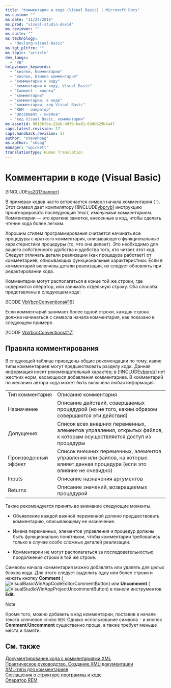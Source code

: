 ```yaml
---
title: "Комментарии в коде (Visual Basic) | Microsoft Docs"
ms.custom: ""
ms.date: "11/24/2016"
ms.prod: "visual-studio-dev14"
ms.reviewer: ""
ms.suite: ""
ms.technology: 
  - "devlang-visual-basic"
ms.tgt_pltfrm: ""
ms.topic: "article"
dev_langs: 
  - "VB"
helpviewer_keywords: 
  - "кнопки, Комментарии"
  - "кнопки, Отмена комментария"
  - "комментарии к коду"
  - "комментарии к коду, Visual Basic"
  - "Comment - кнопка"
  - "комментарии"
  - "комментарии, в коде"
  - "комментарии, код Visual Basic"
  - "REM - оператор"
  - "Uncomment - кнопка"
  - "код Visual Basic, комментарии"
ms.assetid: 90136fba-22eb-49f9-ba81-63db629b4a47
caps.latest.revision: 17
caps.handback.revision: 17
author: "stevehoag"
ms.author: "shoag"
manager: "wpickett"
translationtype: Human Translation
---
```

# Комментарии в коде (Visual Basic)
[!INCLUDE[vs2017banner](../../../csharp/includes/vs2017banner.md)]

В примерах кодов часто встречается символ начала комментария \(`'`\).  Этот символ дает компилятору [!INCLUDE[vbprvb](../../../csharp/programming-guide/concepts/linq/includes/vbprvb_md.md)] инструкцию проигнорировать последующий текст, *именуемый комментарием*.  Комментарии — это краткие заметки, внесенные в код, чтобы сделать чтение кода более легким.  
  
 Хорошим стилем программирования считается начинать все процедуры с краткого комментария, описывающего функциональные характеристики процедуры \(то, что она делает\).  Это необходимо для вашего собственного удобства и удобства того, кто читает этот код.  Следует отличать детали реализации \(как процедура работает\) от комментариев, описывающих функциональные характеристики.  Если в комментарий включены детали реализации, их следует обновлять при редактировании кода.  
  
 Комментарии могут располагаться в конце той же строки, где содержится оператор, или занимать отдельную строку.  Оба способа представлены в следующем коде:  
  
 [!CODE [VbVbcnConventions#16](../CodeSnippet/VS_Snippets_VBCSharp/VbVbcnConventions#16)]  
  
 Если комментарий занимает более одной строки, каждая строка должна начинаться с символа начала комментария, как показано в следующем примере.  
  
 [!CODE [VbVbcnConventions#17](../CodeSnippet/VS_Snippets_VBCSharp/VbVbcnConventions#17)]  
  
## Правила комментирования  
 В следующей таблице приведены общие рекомендации по тому, какие типы комментариев могут предшествовать разделу кода.  Данная информация носит рекомендательный характер; в [!INCLUDE[vbprvb](../../../csharp/programming-guide/concepts/linq/includes/vbprvb_md.md)] нет жестких норм, касающихся добавления комментариев.  В комментарий по желанию автора кода может быть включена любая информация.  
  
|||  
|-|-|  
|Тип комментария|Описание комментария|  
|Назначение|Описание действий, совершаемых процедурой \(но не того, каким образом совершаются эти действия\)|  
|Допущения|Список всех внешних переменных, элементов управления, открытых файлов, к которым осуществляется доступ из процедуры|  
|Произведенный эффект|Список внешних переменных, элементов управления или файлов, на которые влияет данная процедура \(если это влияние не очевидно\)|  
|Inputs|Описание назначения аргументов|  
|Returns|Описание значений, возвращаемых процедурой|  
  
 Также рекомендуется принять во внимание следующие моменты.  
  
-   Объявление каждой важной переменной должно предшествовать комментарию, описывающему ее назначение.  
  
-   Имена переменных, элементов управления и процедур должны быть функционально понятными, чтобы комментарии требовались только в случае особо сложных деталей реализации.  
  
-   Комментарии не могут располагаться за последовательностью продолжения строки в той же строке.  
  
 Символы начала комментария можно добавлять или удалять для целых блоков кода. Для этого следует выделить одну или более строки и нажать кнопку **Comment** \(![VisualBasicWinAppCodeEditorCommentButton](../../../visual-basic/programming-guide/program-structure/media/vacommentbutton.png "vaCommentButton")\) или **Uncomment** \(![VisualStudioWinAppProjectUncommentButton](../../../visual-basic/programming-guide/program-structure/media/vauncommentbutton.png "vaUncommentButton")\) в панели инструментов **Edit**.  
  
> [!NOTE]
>  Кроме того, можно добавить в код комментарии, поставив в начале текста ключевое слово `REM`.  Однако использование символа `'` и кнопок **Comment**\/**Uncomment** существенно проще, а также требует меньше места и памяти.  
  
## См. также  
 [Документирование кода с комментариями XML](http://msdn.microsoft.com/magazine/dd722812.aspx)   
 [Практическое руководство. Создание XML\-документации](../../../visual-basic/programming-guide/program-structure/how-to-create-xml-documentation.md)   
 [XML\-теги для комментариев](../../../visual-basic/language-reference/xmldoc/recommended-xml-tags-for-documentation-comments.md)   
 [Соглашения о структуре программы и коде](../../../visual-basic/programming-guide/program-structure/program-structure-and-code-conventions.md)   
 [Оператор REM](../../../visual-basic/language-reference/statements/rem-statement.md)